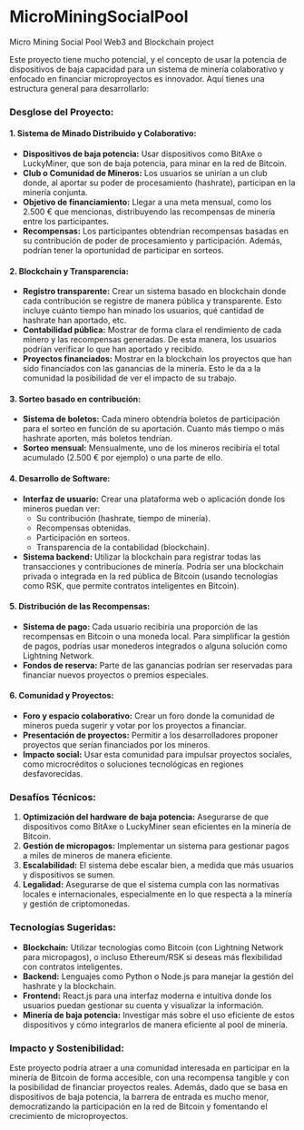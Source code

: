 # MicroMiningSocialPool
Micro Mining Social Pool Web3 and Blockchain project

Este proyecto tiene mucho potencial, y el concepto de usar la potencia de dispositivos de baja capacidad para un sistema de minería colaborativo y enfocado en financiar microproyectos es innovador. Aquí tienes una estructura general para desarrollarlo:

### Desglose del Proyecto:

#### 1. **Sistema de Minado Distribuido y Colaborativo:**
   - **Dispositivos de baja potencia:** Usar dispositivos como BitAxe o LuckyMiner, que son de baja potencia, para minar en la red de Bitcoin.
   - **Club o Comunidad de Mineros:** Los usuarios se unirían a un club donde, al aportar su poder de procesamiento (hashrate), participan en la minería conjunta.
   - **Objetivo de financiamiento:** Llegar a una meta mensual, como los 2.500 € que mencionas, distribuyendo las recompensas de minería entre los participantes.
   - **Recompensas:** Los participantes obtendrían recompensas basadas en su contribución de poder de procesamiento y participación. Además, podrían tener la oportunidad de participar en sorteos.

#### 2. **Blockchain y Transparencia:**
   - **Registro transparente:** Crear un sistema basado en blockchain donde cada contribución se registre de manera pública y transparente. Esto incluye cuánto tiempo han minado los usuarios, qué cantidad de hashrate han aportado, etc.
   - **Contabilidad pública:** Mostrar de forma clara el rendimiento de cada minero y las recompensas generadas. De esta manera, los usuarios podrían verificar lo que han aportado y recibido.
   - **Proyectos financiados:** Mostrar en la blockchain los proyectos que han sido financiados con las ganancias de la minería. Esto le da a la comunidad la posibilidad de ver el impacto de su trabajo.

#### 3. **Sorteo basado en contribución:**
   - **Sistema de boletos:** Cada minero obtendría boletos de participación para el sorteo en función de su aportación. Cuanto más tiempo o más hashrate aporten, más boletos tendrían.
   - **Sorteo mensual:** Mensualmente, uno de los mineros recibiría el total acumulado (2.500 € por ejemplo) o una parte de ello.

#### 4. **Desarrollo de Software:**
   - **Interfaz de usuario:** Crear una plataforma web o aplicación donde los mineros puedan ver:
     - Su contribución (hashrate, tiempo de minería).
     - Recompensas obtenidas.
     - Participación en sorteos.
     - Transparencia de la contabilidad (blockchain).
   - **Sistema backend:** Utilizar la blockchain para registrar todas las transacciones y contribuciones de minería. Podría ser una blockchain privada o integrada en la red pública de Bitcoin (usando tecnologías como RSK, que permite contratos inteligentes en Bitcoin).

#### 5. **Distribución de las Recompensas:**
   - **Sistema de pago:** Cada usuario recibiría una proporción de las recompensas en Bitcoin o una moneda local. Para simplificar la gestión de pagos, podrías usar monederos integrados o alguna solución como Lightning Network.
   - **Fondos de reserva:** Parte de las ganancias podrían ser reservadas para financiar nuevos proyectos o premios especiales.

#### 6. **Comunidad y Proyectos:**
   - **Foro y espacio colaborativo:** Crear un foro donde la comunidad de mineros pueda sugerir y votar por los proyectos a financiar.
   - **Presentación de proyectos:** Permitir a los desarrolladores proponer proyectos que serían financiados por los mineros.
   - **Impacto social:** Usar esta comunidad para impulsar proyectos sociales, como microcréditos o soluciones tecnológicas en regiones desfavorecidas.

### Desafíos Técnicos:

1. **Optimización del hardware de baja potencia:** Asegurarse de que dispositivos como BitAxe o LuckyMiner sean eficientes en la minería de Bitcoin.
2. **Gestión de micropagos:** Implementar un sistema para gestionar pagos a miles de mineros de manera eficiente.
3. **Escalabilidad:** El sistema debe escalar bien, a medida que más usuarios y dispositivos se sumen.
4. **Legalidad:** Asegurarse de que el sistema cumpla con las normativas locales e internacionales, especialmente en lo que respecta a la minería y gestión de criptomonedas.

### Tecnologías Sugeridas:

- **Blockchain:** Utilizar tecnologías como Bitcoin (con Lightning Network para micropagos), o incluso Ethereum/RSK si deseas más flexibilidad con contratos inteligentes.
- **Backend:** Lenguajes como Python o Node.js para manejar la gestión del hashrate y la blockchain.
- **Frontend:** React.js para una interfaz moderna e intuitiva donde los usuarios puedan gestionar su cuenta y visualizar la información.
- **Minería de baja potencia:** Investigar más sobre el uso eficiente de estos dispositivos y cómo integrarlos de manera eficiente al pool de minería.

### Impacto y Sostenibilidad:

Este proyecto podría atraer a una comunidad interesada en participar en la minería de Bitcoin de forma accesible, con una recompensa tangible y con la posibilidad de financiar proyectos reales. Además, dado que se basa en dispositivos de baja potencia, la barrera de entrada es mucho menor, democratizando la participación en la red de Bitcoin y fomentando el crecimiento de microproyectos.
